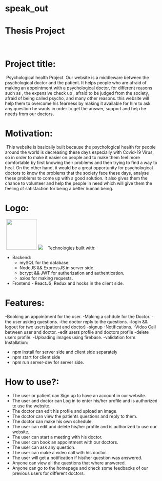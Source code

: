 # speak_out

# Thesis Project

​

# Project title:

​
Psychological health Project
​
Our website is a middleware between the psychological doctor and the patient.
It helps people who are afraid of making an appointment with a psychological doctor, for different reasons such as , the expensive check up , afraid to be judged from the society, afraid of being called psycho, and many other reasons. this website will help them to overcome his fearness by making it available for him to ask any question he wants in order to get the answer, support and help he needs from our doctors.
​
​

# Motivation:

​
This website is basically built because the psychological health for people around the world is decreasing these days especially with Covid-19 Virus, so in order to make it easier on people and to make them feel more comfortable by first knowing their problems and then trying to find a way to heal. On the other hand, it would be a great opportunity for psychological doctors to know the problems that the society face these days, analyse these problems to come up with a good solution. It also gives them the chance to volunteer and help the people in need which will give them the feeling of satisfaction for being a better human being.
​

# Logo:

​
​<img src= "client/src/components/newLogo.PNG" width = "100">
![](client/src/components/newLogo.PNG)
​
​
​
Technologies built with:

- Backend:
  - mySQL for the database
  - NodeJS && ExpressJS in server side.
  - bcrypt && JWT for autherization and authentication.
  - axios for making requests.
- Frontend - ReactJS, Redux and hocks in the client side.
  ​
  ​

# Features:

​-Booking an appointment for the user.
-Making a schdule for the Doctor.
-the user asking questions.
-the doctor reply to the questions.
-login && logout for two users(patient and doctor)
-signup
-Notifications.
-Video Call between user and doctor.
-edit users profile and doctors profile
-delete users profile.
-Uploading images using firebase.
-validation form.
​
​
Installation:

- npm install for server side and client side separately
- npm start for client side
- npm run server-dev for server side.
  ​
  ​

# How to use?:

- The user or patient can Sign up to have an account in our website.
- The user and doctor can Log in to enter his/her profile and is authorized to use the website.
- The doctor can edit his profile and upload an image.
- The doctor can view the patients questions and reply to them.
- The doctor can make his own schedule.
- The user can edit and delete his/her profile and is authorized to use our website.
- The user can start a meeting with his doctor.
- The user can book an appointment with our doctors.
- The user can ask any question.
- The user can make a video call with his doctor.
- The user will get a notification if his/her question was answered.
- Anyone can view all the questions that where answered.
- Anyone can go to the homepage and check some feedbacks of our previous users for different doctors.
